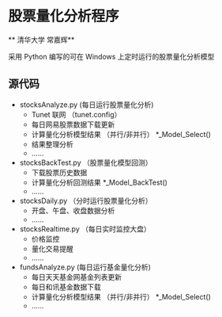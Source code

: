
# 股票量化分析程序

** 清华大学 常嘉辉**

采用 Python 编写的可在 Windows 上定时运行的股票量化分析模型

## 源代码
+ stocksAnalyze.py (每日运行股票量化分析)
	+ Tunet 联网 （tunet.config）
	+ 每日网易股票数据下载更新
	+ 计算量化分析模型结果 （并行/非并行） *_Model_Select()
	+ 结果整理分析
	+ ……
+ stocksBackTest.py （股票量化模型回测）
	+ 下载股票历史数据
	+ 计算量化分析回测结果 *_Model_BackTest()
	+ ……
+ stocksDaily.py （分时运行股票量化分析）
	+ 开盘、午盘、收盘数据分析
	+ ……
+ stocksRealtime.py （每日实时监控大盘）
	+ 价格监控
	+ 量化交易提醒
	+ ……
+ fundsAnalyze.py (每日运行基金量化分析)
	+ 每日天天基金网基金列表更新
	+ 每日和讯基金数据下载
	+ 计算量化分析模型结果 （并行/非并行） *_Model_Select()
	+ ……